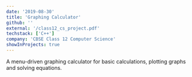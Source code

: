 ```yaml
---
date: '2019-08-30'
title: 'Graphing Calculator'
github: ''
external: '/class12_cs_project.pdf'
techstack: ['C++']
company: 'CBSE Class 12 Computer Science'
showInProjects: true
---
```


A menu-driven graphing calculator for basic calculations, plotting graphs and solving equations.
